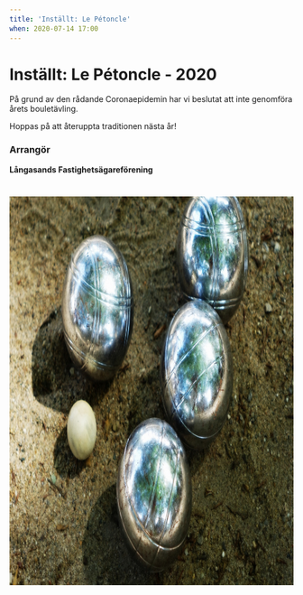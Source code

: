 ```yaml
---
title: 'Inställt: Le Pétoncle'
when: 2020-07-14 17:00 
---
```

<h1 class="aligncenter">Inställt: Le Pétoncle - 2020</h1>

På grund av den rådande Coronaepidemin har vi beslutat att inte genomföra årets bouletävling.  

Hoppas på att återuppta traditionen nästa år!

<!--
På Frankrikes nationaldag, den 14 juli, avgörs Långasands årliga Petanque-turnering, eller boule-tävling som vi oftast kallar det lokalt.

Tävlingen avgörs på Pétanque-banorna bredvid lekplatsen och fotbollsplanen på Långasandsvägen.

Vi spelar dubbel. I anmälningsavgiften (100:-/lag) ingår lättare tilltugg på franskt tema. 
Kylda drycker säljes till självkostnadspris. Anmälningsavgiften betalas kontant eller via Swish på plats. Vinnaren går därifrån med äran och prispengar, som utgörs av anmälningsavgifterna.

De första matcherna spelas kl 17:00. 

Föranmälan görs till Carl Tönsgård via sms (0703 14 01 05) eller via mail på <a href="mailto:carl.tonsgard+boule@gmail.com?Subject=Anmälan%20boule" target="_top">carl.tonsgard+boule@gmail.com</a>. Anmäl dig senast kl 17:00 måndag 13 juli. Därefter sätter vi spelschemat och återkommer med exakta tider.
-->
<h3>Arrangör</h3>
<strong>Långasands Fastighetsägareförening</strong>
<h1 class="aligncenter"><img src="/assets/images/boule-1024x689.png" alt="" width="1024" height="689" class="aligncenter size-large wp-image-649" /></h1>
&nbsp;